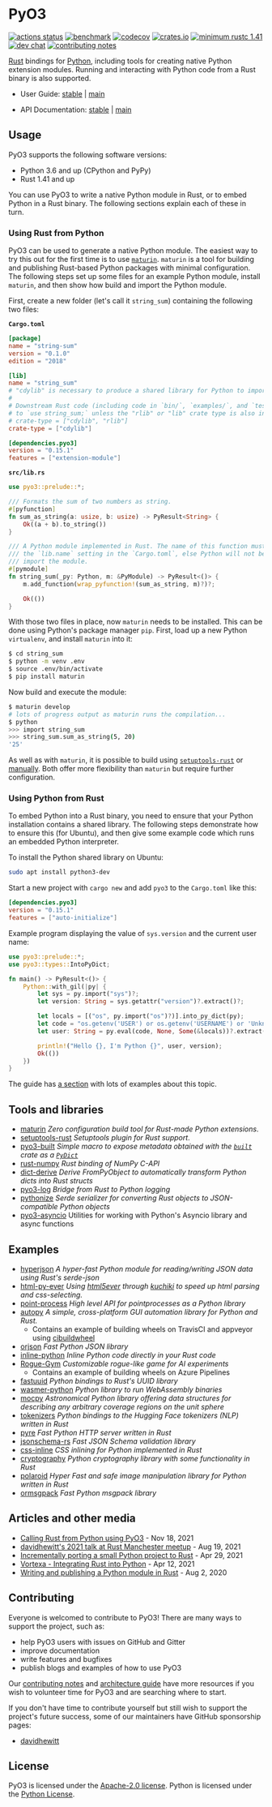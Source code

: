 # PyO3

[![actions status](https://github.com/PyO3/pyo3/workflows/CI/badge.svg)](https://github.com/PyO3/pyo3/actions)
[![benchmark](https://github.com/PyO3/pyo3/actions/workflows/bench.yml/badge.svg)](https://pyo3.rs/dev/bench/)
[![codecov](https://codecov.io/gh/PyO3/pyo3/branch/main/graph/badge.svg)](https://codecov.io/gh/PyO3/pyo3)
[![crates.io](https://img.shields.io/crates/v/pyo3)](https://crates.io/crates/pyo3)
[![minimum rustc 1.41](https://img.shields.io/badge/rustc-1.41+-blue.svg)](https://rust-lang.github.io/rfcs/2495-min-rust-version.html)
[![dev chat](https://img.shields.io/gitter/room/nwjs/nw.js.svg)](https://gitter.im/PyO3/Lobby)
[![contributing notes](https://img.shields.io/badge/contribute-on%20github-Green)](https://github.com/PyO3/pyo3/blob/main/Contributing.md)

[Rust](https://www.rust-lang.org/) bindings for [Python](https://www.python.org/), including tools for creating native Python extension modules. Running and interacting with Python code from a Rust binary is also supported.

- User Guide: [stable](https://pyo3.rs) | [main](https://pyo3.rs/main)

- API Documentation: [stable](https://docs.rs/pyo3/) | [main](https://pyo3.rs/main/doc)

## Usage

PyO3 supports the following software versions:
  - Python 3.6 and up (CPython and PyPy)
  - Rust 1.41 and up

You can use PyO3 to write a native Python module in Rust, or to embed Python in a Rust binary. The following sections explain each of these in turn.

### Using Rust from Python

PyO3 can be used to generate a native Python module. The easiest way to try this out for the first time is to use [`maturin`](https://github.com/PyO3/maturin). `maturin` is a tool for building and publishing Rust-based Python packages with minimal configuration. The following steps set up some files for an example Python module, install `maturin`, and then show how build and import the Python module.

First, create a new folder (let's call it `string_sum`) containing the following two files:

**`Cargo.toml`**

```toml
[package]
name = "string-sum"
version = "0.1.0"
edition = "2018"

[lib]
name = "string_sum"
# "cdylib" is necessary to produce a shared library for Python to import from.
#
# Downstream Rust code (including code in `bin/`, `examples/`, and `tests/`) will not be able
# to `use string_sum;` unless the "rlib" or "lib" crate type is also included, e.g.:
# crate-type = ["cdylib", "rlib"]
crate-type = ["cdylib"]

[dependencies.pyo3]
version = "0.15.1"
features = ["extension-module"]
```

**`src/lib.rs`**

```rust
use pyo3::prelude::*;

/// Formats the sum of two numbers as string.
#[pyfunction]
fn sum_as_string(a: usize, b: usize) -> PyResult<String> {
    Ok((a + b).to_string())
}

/// A Python module implemented in Rust. The name of this function must match
/// the `lib.name` setting in the `Cargo.toml`, else Python will not be able to
/// import the module.
#[pymodule]
fn string_sum(_py: Python, m: &PyModule) -> PyResult<()> {
    m.add_function(wrap_pyfunction!(sum_as_string, m)?)?;

    Ok(())
}
```

With those two files in place, now `maturin` needs to be installed. This can be done using Python's package manager `pip`. First, load up a new Python `virtualenv`, and install `maturin` into it:

```bash
$ cd string_sum
$ python -m venv .env
$ source .env/bin/activate
$ pip install maturin
```

Now build and execute the module:

```bash
$ maturin develop
# lots of progress output as maturin runs the compilation...
$ python
>>> import string_sum
>>> string_sum.sum_as_string(5, 20)
'25'
```

As well as with `maturin`, it is possible to build using [`setuptools-rust`](https://github.com/PyO3/setuptools-rust) or [manually](https://pyo3.rs/latest/building_and_distribution.html#manual-builds). Both offer more flexibility than `maturin` but require further configuration.

### Using Python from Rust

To embed Python into a Rust binary, you need to ensure that your Python installation contains a shared library. The following steps demonstrate how to ensure this (for Ubuntu), and then give some example code which runs an embedded Python interpreter.

To install the Python shared library on Ubuntu:

```bash
sudo apt install python3-dev
```

Start a new project with `cargo new` and add  `pyo3` to the `Cargo.toml` like this:

```toml
[dependencies.pyo3]
version = "0.15.1"
features = ["auto-initialize"]
```

Example program displaying the value of `sys.version` and the current user name:

```rust
use pyo3::prelude::*;
use pyo3::types::IntoPyDict;

fn main() -> PyResult<()> {
    Python::with_gil(|py| {
        let sys = py.import("sys")?;
        let version: String = sys.getattr("version")?.extract()?;

        let locals = [("os", py.import("os")?)].into_py_dict(py);
        let code = "os.getenv('USER') or os.getenv('USERNAME') or 'Unknown'";
        let user: String = py.eval(code, None, Some(&locals))?.extract()?;

        println!("Hello {}, I'm Python {}", user, version);
        Ok(())
    })
}
```

The guide has [a section](https://pyo3.rs/latest/python_from_rust.html) with lots of examples
about this topic.

## Tools and libraries

- [maturin](https://github.com/PyO3/maturin) _Zero configuration build tool for Rust-made Python extensions_.
- [setuptools-rust](https://github.com/PyO3/setuptools-rust) _Setuptools plugin for Rust support_.
- [pyo3-built](https://github.com/PyO3/pyo3-built) _Simple macro to expose metadata obtained with the [`built`](https://crates.io/crates/built) crate as a [`PyDict`](https://docs.rs/pyo3/*/pyo3/types/struct.PyDict.html)_
- [rust-numpy](https://github.com/PyO3/rust-numpy) _Rust binding of NumPy C-API_
- [dict-derive](https://github.com/gperinazzo/dict-derive) _Derive FromPyObject to automatically transform Python dicts into Rust structs_
- [pyo3-log](https://github.com/vorner/pyo3-log) _Bridge from Rust to Python logging_
- [pythonize](https://github.com/davidhewitt/pythonize) _Serde serializer for converting Rust objects to JSON-compatible Python objects_
- [pyo3-asyncio](https://github.com/awestlake87/pyo3-asyncio) Utilities for working with Python's Asyncio library and async functions

## Examples

- [hyperjson](https://github.com/mre/hyperjson) _A hyper-fast Python module for reading/writing JSON data using Rust's serde-json_
- [html-py-ever](https://github.com/PyO3/setuptools-rust/tree/main/examples/html-py-ever) _Using [html5ever](https://github.com/servo/html5ever) through [kuchiki](https://github.com/kuchiki-rs/kuchiki) to speed up html parsing and css-selecting._
- [point-process](https://github.com/ManifoldFR/point-process-rust/tree/master/pylib) _High level API for pointprocesses as a Python library_
- [autopy](https://github.com/autopilot-rs/autopy) _A simple, cross-platform GUI automation library for Python and Rust._
  - Contains an example of building wheels on TravisCI and appveyor using [cibuildwheel](https://github.com/pypa/cibuildwheel)
- [orjson](https://github.com/ijl/orjson) _Fast Python JSON library_
- [inline-python](https://github.com/fusion-engineering/inline-python) _Inline Python code directly in your Rust code_
- [Rogue-Gym](https://github.com/kngwyu/rogue-gym) _Customizable rogue-like game for AI experiments_
  - Contains an example of building wheels on Azure Pipelines
- [fastuuid](https://github.com/thedrow/fastuuid/) _Python bindings to Rust's UUID library_
- [wasmer-python](https://github.com/wasmerio/wasmer-python) _Python library to run WebAssembly binaries_
- [mocpy](https://github.com/cds-astro/mocpy) _Astronomical Python library offering data structures for describing any arbitrary coverage regions on the unit sphere_
- [tokenizers](https://github.com/huggingface/tokenizers/tree/master/bindings/python) _Python bindings to the Hugging Face tokenizers (NLP) written in Rust_
- [pyre](https://github.com/Project-Dream-Weaver/pyre-http) _Fast Python HTTP server written in Rust_
- [jsonschema-rs](https://github.com/Stranger6667/jsonschema-rs/tree/master/bindings/python) _Fast JSON Schema validation library_
- [css-inline](https://github.com/Stranger6667/css-inline/tree/master/bindings/python) _CSS inlining for Python implemented in Rust_
- [cryptography](https://github.com/pyca/cryptography/tree/main/src/rust) _Python cryptography library with some functionality in Rust_
- [polaroid](https://github.com/daggy1234/polaroid) _Hyper Fast and safe image manipulation library for Python written in Rust_
- [ormsgpack](https://github.com/aviramha/ormsgpack) _Fast Python msgpack library_

## Articles and other media

- [Calling Rust from Python using PyO3](https://saidvandeklundert.net/learn/2021-11-18-calling-rust-from-python-using-pyo3/) - Nov 18, 2021
- [davidhewitt's 2021 talk at Rust Manchester meetup](https://www.youtube.com/watch?v=-XyWG_klSAw&t=320s) - Aug 19, 2021
- [Incrementally porting a small Python project to Rust](https://blog.waleedkhan.name/port-python-to-rust/) - Apr 29, 2021
- [Vortexa - Integrating Rust into Python](https://www.vortexa.com/insight/integrating-rust-into-python) - Apr 12, 2021
- [Writing and publishing a Python module in Rust](https://blog.yossarian.net/2020/08/02/Writing-and-publishing-a-python-module-in-rust) - Aug 2, 2020

## Contributing

Everyone is welcomed to contribute to PyO3! There are many ways to support the project, such as:

- help PyO3 users with issues on GitHub and Gitter
- improve documentation
- write features and bugfixes
- publish blogs and examples of how to use PyO3

Our [contributing notes](https://github.com/PyO3/pyo3/blob/main/Contributing.md) and [architecture guide](https://github.com/PyO3/pyo3/blob/main/Architecture.md) have more resources if you wish to volunteer time for PyO3 and are searching where to start.

If you don't have time to contribute yourself but still wish to support the project's future success, some of our maintainers have GitHub sponsorship pages:

- [davidhewitt](https://github.com/sponsors/davidhewitt)

## License

PyO3 is licensed under the [Apache-2.0 license](https://opensource.org/licenses/APACHE-2.0).
Python is licensed under the [Python License](https://docs.python.org/3/license.html).
